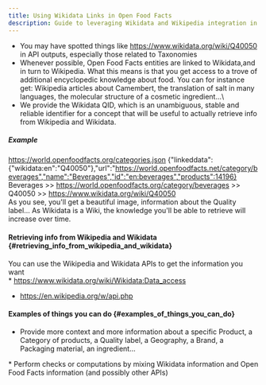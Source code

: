```yaml
---
title: Using Wikidata Links in Open Food Facts
description: Guide to leveraging Wikidata and Wikipedia integration in Open Food Facts, including accessing encyclopedic knowledge and using external APIs for enhanced product information
---
```


<!-- #### How to leverage links to Wikidata (and Wikipedia) {#link_to_wikipedia_and_wikidata} -->
- You may have spotted things like https://www.wikidata.org/wiki/Q40050 in API outputs, especially those related to Taxonomies
- Whenever possible, Open Food Facts entities are linked to Wikidata,and in turn to Wikipedia. What this means is that you get access to a trove of additional encyclopedic knowledge about food. You can for instance get: Wikipedia articles about Camembert, the translation of salt in many languages, the molecular structure of a cosmetic ingredient...\
- We provide the Wikidata QID, which is an unambiguous, stable and reliable identifier for a concept that will be useful to actually retrieve info from Wikipedia and Wikidata.

##### Example
<https://world.openfoodfacts.org/categories.json>
{"linkeddata":{"wikidata:en":"Q40050"},"url":"https://world.openfoodfacts.net/category/beverages","name":"Beverages","id":"en:beverages","products":14196}
Beverages \>\> <https://world.openfoodfacts.org/category/beverages> \>\> Q40050 \>\> <https://www.wikidata.org/wiki/Q40050>\
As you see, you\'ll get a beautiful image, information about the Quality label... As Wikidata is a Wiki, the knowledge you\'ll be able to retrieve will increase over time.

#### Retrieving info from Wikipedia and Wikidata {#retrieving_info_from_wikipedia_and_wikidata}

You can use the Wikipedia and Wikidata APIs to get the information you want\
\* <https://www.wikidata.org/wiki/Wikidata:Data_access>

-   <https://en.wikipedia.org/w/api.php>

#### Examples of things you can do {#examples_of_things_you_can_do}

-   Provide more context and more information about a specific Product, a Category of products, a Quality label, a Geography, a Brand, a Packaging material, an ingredient...

\* Perform checks or computations by mixing Wikidata information and Open Food Facts information (and possibly other APIs)

